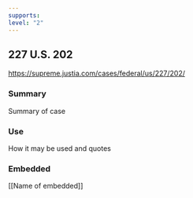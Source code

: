 ```yaml
---
supports: 
level: "2"
---
```

## 227 U.S. 202

https://supreme.justia.com/cases/federal/us/227/202/

### Summary

Summary of case

### Use

How it may be used and quotes

### Embedded

[[Name of embedded]]